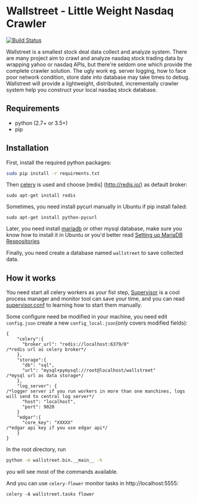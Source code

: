 # Wallstreet - Little Weight Nasdaq Crawler

[![Build Status](https://travis-ci.org/breakhearts/wallstreet.svg?branch=master)](https://travis-ci.org/breakhearts/wallstreet)

Wallstreet is a smallest stock deal data collect and analyze system. There are many project aim to crawl and analyze nasdaq stock trading data by wrapping yahoo or nasdaq APIs,
but there're seldom one which provide the complete crawler solution. The ugly work eg. server logging, how to face poor network condition, store date into database may take times to debug.
Wallstreet will provide a lightweight, distributed, incrementally crawler system help you construct your local nasdaq stock database.

## Requirements

- python (2.7+ or 3.5+)
- pip

## Installation

First, install the required python packages:
```bash
sudo pip install -r requirments.txt
```

Then [celery](https://github.com/celery/celery) is used and choose [redis] (http://redis.io/) as default broker:
```base
sudo apt-get install redis
```

Sometimes, you need install pycurl manually in Ubuntu if pip install failed:
```base
sudo apt-get install python-pycurl
```

Later, you need install [mariadb](https://mariadb.org/) or other mysql database, make sure you know how to install it in Ubuntu or you'd better read [Setting up MariaDB Respositories](https://downloads.mariadb.org/mariadb/repositories)

Finally, you need create a database named `wallstreet` to save collected data. 


## How it works

You need start all celery workers as your fist step, [Supervisor](http://supervisord.org/) is a cool process manager and monitor tool can save your time, and you can read [supervisor.conf](supervisor.conf) to learning how to start them manually.

Some configure need be modified in your machine, you need edit `config.json` create a new `config_local.json`(only covers modified fields):
```
{
    "celery":{
      "broker_url": "redis://localhost:6379/0"                          /*redis url as celery broker*/
    },
    "storage":{                                                         
      "db": "sql",
      "url": "mysql+pymysql://root@localhost/wallstreet"                /*mysql url as data storage*/
    },
    "log_server": {                                                     /*logger server if you run workers in more than one manchines, logs will send to central log server*/
      "host": "localhost",                                                      
      "port": 9020
    }
    "edgar":{
      "core_key": "XXXXX"                                              /*edgar api key if you use edgar api*/
    }
}
```

In the root directory, run
```bash
python -m wallstreet.bin.__main__ -h
```
you will see most of the commands available.

And you can use `celery-flower` monitor tasks in http://localhost:5555:
```base
celery -A wallstreet.tasks flower
```

